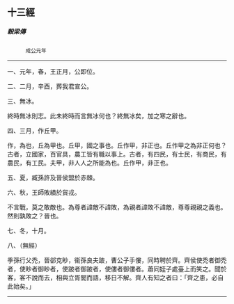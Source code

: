 

## 十三經

##### 穀梁傳
　　　`成公元年`

* * *

一、元年，春，王正月，公即位。

二、二月，辛酉，葬我君宣公。

三、無冰。

終時無冰則志。此未終時而言無冰何也？終無冰矣，加之寒之辭也。

四、三月，作丘甲。

作，為也，丘為甲也。丘甲，國之事也。丘作甲，非正也。丘作甲之為非正何也？古者，立國家，百官具，農工皆有職以事上。古者，有四民，有士民，有商民，有農民，有工民。夫甲，非人人之所能為也。丘作甲，非正也。

五、夏，臧孫許及晉侯盟於赤棘。

六、秋，王師敗績於貿戎。

不言戰，莫之敢敵也。為尊者諱敵不諱敗，為親者諱敗不諱敵，尊尊親親之義也。然則孰敗之？晉也。

七、冬，十月。

八、（無經）

季孫行父禿，晉郤克眇，衞孫良夫跛，曹公子手僂，同時聘於齊。齊侯使禿者御禿者，使眇者御眇者，使跛者御跛者，使僂者御僂者。蕭同姪子處臺上而笑之。聞於客，客不說而去，相與立胥閭而語，移日不解。齊人有知之者曰：「齊之患，必自此始矣。」

* * *

